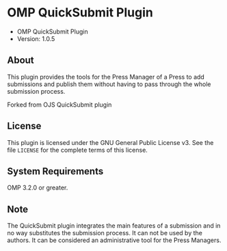 # OMP QuickSubmit Plugin

- OMP QuickSubmit Plugin
- Version: 1.0.5

About
-----
This plugin provides the tools for the Press Manager of a Press to add submissions and publish them without having to pass through the whole submission process.

Forked from OJS QuickSubmit plugin

License
-------
This plugin is licensed under the GNU General Public License v3. See the file `LICENSE` for the complete terms of this license.

System Requirements
-------------------
OMP 3.2.0 or greater.

Note
----
The QuickSubmit plugin integrates the main features of a submission and in no way substitutes the submission process. It can not be used by the authors. It can be considered an administrative tool for the Press Managers.
